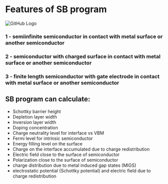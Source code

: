 # Features of SB program

![GitHub Logo](https://github.com/Dmitry-Skachkov/SB/blob/main/Docs/SB_features3.jpg)

### 1 - semiinfinite semiconductor in contact with metal surface or another semiconductor

### 2 - semiconductor with charged surface in contact with metal surface or another semiconductor

### 3 - finite length semiconductor with gate electrode in contact with metal surface or another semiconductor

## SB program can calculate:

 * Schottky barrier height
 * Depletion layer width
 * Inversion layer width
 * Doping concentration
 * Charge neutrality level for interface vs VBM
 * Fermi level for intrinsic semiconductor
 * Energy filling level on the surface
 * Charge on the interface accumulated due to charge redistribution
 * Electric field close to the surface of semiconductor
 * Polarization close to the surface of semiconductor
 * charge distribution due to metal induced gap states (MIGS)
 * electrostatic potential (Schottky potential) and electric field due to charge redistribution
